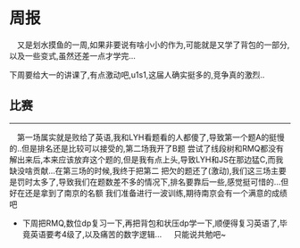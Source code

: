 # 周报


&#8195;又是划水摸鱼的一周,如果非要说有啥小小的作为,可能就是又学了背包的一部分,以及一些变式,虽然还差一点才学完...

下周要给大一的讲课了,有点激动吧,u1s1,这届人确实挺多的,竞争真的激烈..

## 比赛
---
&#8195;第一场属实就是败给了英语,我和LYH看题看的人都傻了,导致第一个题A的挺慢的..但是排名还是比较可以接受的,第二场我开了B题
尝试了线段树和RMQ都没有解出来后,本来应该放弃这个题的,但是我有点上头,导致LYH和JS在那边猛C,而我缺没啥贡献...在第三场的时候,我终于把第二
把欠的题还了(激动),我们这三场主要是罚时太多了,导致我们在题数差不多的情况下,排名要靠后一些,感觉挺可惜的...但好在还是拿到了南京的名额
我们准备进行一波训练,期待南京会有一个满意的成绩吧


- 下周把RMQ,数位dp复习一下,再把背包和状压dp学一下,顺便得复习英语了,毕竟英语要考4级了,以及痛苦的数字逻辑...
&#8195;
只能说共勉吧~
